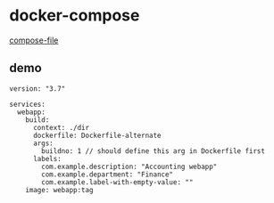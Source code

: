 # docker-compose

[compose-file](https://docs.docker.com/compose/compose-file/)

## demo

```
version: "3.7"

services:
  webapp:
    build:
      context: ./dir
      dockerfile: Dockerfile-alternate
      args:
        buildno: 1 // should define this arg in Dockerfile first
      labels:
        com.example.description: "Accounting webapp"
        com.example.department: "Finance"
        com.example.label-with-empty-value: ""
    image: webapp:tag
```

##